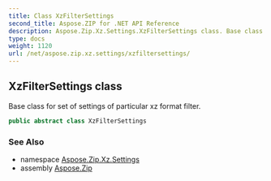 ```yaml
---
title: Class XzFilterSettings
second_title: Aspose.ZIP for .NET API Reference
description: Aspose.Zip.Xz.Settings.XzFilterSettings class. Base class for set of settings of particular xz format filter
type: docs
weight: 1120
url: /net/aspose.zip.xz.settings/xzfiltersettings/
---
```

## XzFilterSettings class

Base class for set of settings of particular xz format filter.

```csharp
public abstract class XzFilterSettings
```

### See Also

* namespace [Aspose.Zip.Xz.Settings](../../aspose.zip.xz.settings/)
* assembly [Aspose.Zip](../../)


